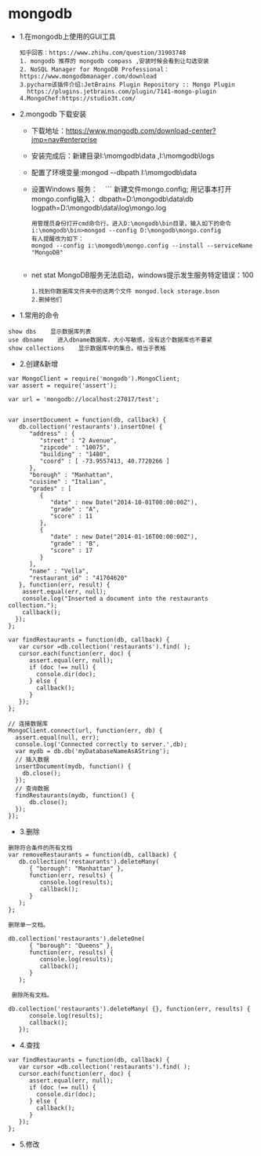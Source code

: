 # mongodb


* 1.在mongodb上使用的GUI工具
  ```
  知乎回答：https://www.zhihu.com/question/31903748
  1. mongodb 推荐的 mongodb compass ,安装时候会看到让勾选安装
  2. NoSQL Manager for MongoDB Professional：https://www.mongodbmanager.com/download
  3.pycharm该插件介绍:JetBrains Plugin Repository :: Mongo Plugin
    https://plugins.jetbrains.com/plugin/7141-mongo-plugin
  4.MongoChef:https://studio3t.com/
  ```
* 2.mongodb 下载安装
  - 下载地址：https://www.mongodb.com/download-center?jmp=nav#enterprise
  - 安装完成后：新建目录I:\momgodb\data ,I:\momgodb\logs  
  - 配置了环境变量:mongod --dbpath I:\momgodb\data  
  - 设置Windows 服务：
    ```
        新建文件mongo.config;
        用记事本打开mongo.config输入：
        dbpath=D:\mongodb\data\db
        logpath=D:\mongodb\data\log\mongo.log 
        
        用管理员身份打开cmd命令行，进入D:\mongodb\bin目录，输入如下的命令
        i:\momgodb\bin>mongod --config D:\mongodb\mongo.config 
        有人提醒改为如下：
        mongod --config i:\momgodb\mongo.config --install --serviceName "MongoDB"
    ```
  - net stat MongoDB服务无法启动，windows提示发生服务特定错误：100
    ```
    1.找到你数据库文件夹中的这两个文件 mongod.lock storage.bson
    2.删掉他们
    ```
* 1.常用的命令
```
show dbs    显示数据库列表
use dbname    进入dbname数据库，大小写敏感，没有这个数据库也不要紧
show collections    显示数据库中的集合，相当于表格
```
* 2.创建&新增
```
var MongoClient = require('mongodb').MongoClient;
var assert = require('assert');

var url = 'mongodb://localhost:27017/test';


var insertDocument = function(db, callback) {
   db.collection('restaurants').insertOne( {
      "address" : {
         "street" : "2 Avenue",
         "zipcode" : "10075",
         "building" : "1480",
         "coord" : [ -73.9557413, 40.7720266 ]
      },
      "borough" : "Manhattan",
      "cuisine" : "Italian",
      "grades" : [
         {
            "date" : new Date("2014-10-01T00:00:00Z"),
            "grade" : "A",
            "score" : 11
         },
         {
            "date" : new Date("2014-01-16T00:00:00Z"),
            "grade" : "B",
            "score" : 17
         }
      ],
      "name" : "Vella",
      "restaurant_id" : "41704620"
   }, function(err, result) {
    assert.equal(err, null);
    console.log("Inserted a document into the restaurants collection.");
    callback();
  });
};

var findRestaurants = function(db, callback) {
   var cursor =db.collection('restaurants').find( );
   cursor.each(function(err, doc) {
      assert.equal(err, null);
      if (doc !== null) {
        console.dir(doc);
      } else {
        callback();
      }
   });
};

// 连接数据库
MongoClient.connect(url, function(err, db) {
  assert.equal(null, err);
  console.log('Connected correctly to server.',db);
  var mydb = db.db('myDatabaseNameAsAString');
  // 插入数据
  insertDocument(mydb, function() {
    db.close();
  });
  // 查询数据
  findRestaurants(mydb, function() {
      db.close();
  });
});
```
* 3.删除
```
删除符合条件的所有文档
var removeRestaurants = function(db, callback) {
   db.collection('restaurants').deleteMany(
      { "borough": "Manhattan" },
      function(err, results) {
         console.log(results);
         callback();
      }
   );
};

删除单一文档。

db.collection('restaurants').deleteOne(
      { "borough": "Queens" },
      function(err, results) {
         console.log(results);
         callback();
      }
   );
   
 删除所有文档。

db.collection('restaurants').deleteMany( {}, function(err, results) {
      console.log(results);
      callback();
   });

```
* 4.查找
```
var findRestaurants = function(db, callback) {
   var cursor =db.collection('restaurants').find( );
   cursor.each(function(err, doc) {
      assert.equal(err, null);
      if (doc !== null) {
        console.dir(doc);
      } else {
        callback();
      }
   });
};
```
* 5.修改
```

```
